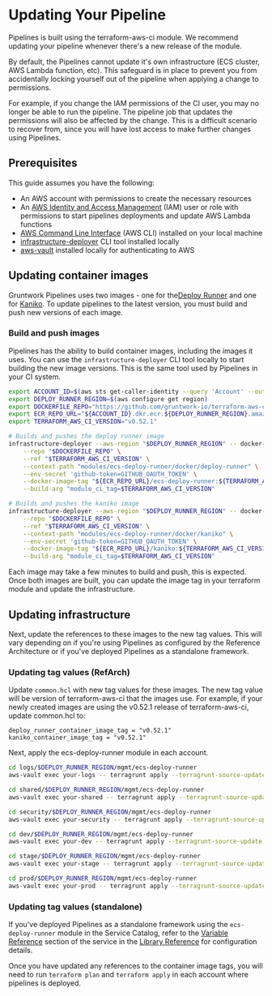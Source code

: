 # Updating Your Pipeline

Pipelines is built using the terraform-aws-ci module. We recommend updating your pipeline whenever there's a new release of the module.

By default, the Pipelines cannot update it's own infrastructure (ECS cluster, AWS Lambda function, etc). This safeguard is in place to prevent you from accidentally locking yourself out of the pipeline when applying a change to permissions.

For example, if you change the IAM permissions of the CI user, you may no longer be able to run the pipeline. The pipeline job that updates the permissions will also be affected by the change. This is a difficult scenario to recover from, since you will have lost access to make further changes using Pipelines.

## Prerequisites

This guide assumes you have the following:
- An AWS account with permissions to create the necessary resources
- An [AWS Identity and Access Management](https://aws.amazon.com/iam/) (IAM) user or role with permissions to start pipelines deployments and update AWS Lambda functions
- [AWS Command Line Interface](https://aws.amazon.com/cli/) (AWS CLI) installed on your local machine
- [infrastructure-deployer](https://github.com/gruntwork-io/terraform-aws-ci/tree/main/modules/infrastructure-deployer) CLI tool installed locally
- [aws-vault](https://www.github.com/99designs/aws-vault) installed locally for authenticating to AWS

## Updating container images

Gruntwork Pipelines uses two images - one for the[Deploy Runner](https://github.com/gruntwork-io/terraform-aws-ci/blob/main/modules/ecs-deploy-runner/docker/deploy-runner/Dockerfile) and one for [Kaniko](https://github.com/gruntwork-io/terraform-aws-ci/blob/main/modules/ecs-deploy-runner/docker/kaniko/Dockerfile). To update pipelines to the latest version, you must build and push new versions of each image.

### Build and push images

Pipelines has the ability to build container images, including the images it uses. You can use the `infrastructure-deployer` CLI tool locally to start building the new image versions. This is the same tool used by Pipelines in your CI system.

```sh
export ACCOUNT_ID=$(aws sts get-caller-identity --query 'Account' --output text)
export DEPLOY_RUNNER_REGION=$(aws configure get region)
export DOCKERFILE_REPO="https://github.com/gruntwork-io/terraform-aws-ci.git"
export ECR_REPO_URL="${ACCOUNT_ID}.dkr.ecr.${DEPLOY_RUNNER_REGION}.amazonaws.com"
export TERRAFORM_AWS_CI_VERSION="v0.52.1"

# Builds and pushes the deploy runner image
infrastructure-deployer --aws-region "$DEPLOY_RUNNER_REGION" -- docker-image-builder build-docker-image \
    --repo "$DOCKERFILE_REPO" \
    --ref "$TERRAFORM_AWS_CI_VERSION" \
    --context-path "modules/ecs-deploy-runner/docker/deploy-runner" \
    --env-secret 'github-token=GITHUB_OAUTH_TOKEN' \
    --docker-image-tag "${ECR_REPO_URL}/ecs-deploy-runner:${TERRAFORM_AWS_CI_VERSION}" \
    --build-arg "module_ci_tag=$TERRAFORM_AWS_CI_VERSION"

# Builds and pushes the kaniko image
infrastructure-deployer --aws-region "$DEPLOY_RUNNER_REGION" -- docker-image-builder build-docker-image \
    --repo "$DOCKERFILE_REPO" \
    --ref "$TERRAFORM_AWS_CI_VERSION" \
    --context-path "modules/ecs-deploy-runner/docker/kaniko" \
    --env-secret 'github-token=GITHUB_OAUTH_TOKEN' \
    --docker-image-tag "${ECR_REPO_URL}/kaniko:${TERRAFORM_AWS_CI_VERSION}" \
    --build-arg "module_ci_tag=$TERRAFORM_AWS_CI_VERSION"
```
Each image may take a few minutes to build and push, this is expected. Once both images are built, you can update the image tag in your terraform module and update the infrastructure.

## Updating infrastructure

Next, update the references to these images to the new tag values. This will vary depending on if you're using Pipelines as configured by the Reference Architecture or if you've deployed Pipelines as a standalone framework.

### Updating tag values (RefArch)

Update `common.hcl` with new tag values for these images. The new tag value will be version of terraform-aws-ci that the images use. For example, if your newly created images are using the v0.52.1 release of terraform-aws-ci, update common.hcl to:

```
deploy_runner_container_image_tag = "v0.52.1"
kaniko_container_image_tag = "v0.52.1"
```

Next, apply the ecs-deploy-runner module in each account.
```sh
cd logs/$DEPLOY_RUNNER_REGION/mgmt/ecs-deploy-runner
aws-vault exec your-logs -- terragrunt apply --terragrunt-source-update -auto-approve

cd shared/$DEPLOY_RUNNER_REGION/mgmt/ecs-deploy-runner
aws-vault exec your-shared -- terragrunt apply --terragrunt-source-update -auto-approve

cd security/$DEPLOY_RUNNER_REGION/mgmt/ecs-deploy-runner
aws-vault exec your-security -- terragrunt apply --terragrunt-source-update -auto-approve

cd dev/$DEPLOY_RUNNER_REGION/mgmt/ecs-deploy-runner
aws-vault exec your-dev -- terragrunt apply --terragrunt-source-update -auto-approve

cd stage/$DEPLOY_RUNNER_REGION/mgmt/ecs-deploy-runner
aws-vault exec your-stage -- terragrunt apply --terragrunt-source-update -auto-approve

cd prod/$DEPLOY_RUNNER_REGION/mgmt/ecs-deploy-runner
aws-vault exec your-prod -- terragrunt apply --terragrunt-source-update -auto-approve
```

### Updating tag values (standalone)

If you've deployed Pipelines as a standalone framework using the `ecs-deploy-runner` module in the Service Catalog, refer to the [Variable Reference](../../reference/services/ci-cd-pipeline/ecs-deploy-runner#reference) section of the service in the [Library Reference](http://localhost:3001/iac/reference/) for configuration details.

Once you have updated any references to the container image tags, you will need to run `terraform plan` and `terraform apply` in each account where pipelines is deployed.


<!-- ##DOCS-SOURCER-START
{
  "sourcePlugin": "local-copier",
  "hash": "a00ca5a20dd67e070caf507aa2528be7"
}
##DOCS-SOURCER-END -->
